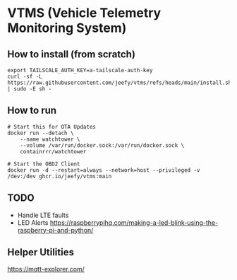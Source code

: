 # VTMS (Vehicle Telemetry Monitoring System)

## How to install (from scratch)

```
export TAILSCALE_AUTH_KEY=a-tailscale-auth-key
curl -sf -L https://raw.githubusercontent.com/jeefy/vtms/refs/heads/main/install.sh | sudo -E sh -
```

## How to run

```
# Start this for OTA Updates
docker run --detach \
    --name watchtower \
    --volume /var/run/docker.sock:/var/run/docker.sock \
    containrrr/watchtower

# Start the OBD2 Client
docker run -d --restart=always --network=host --privileged -v /dev:/dev ghcr.io/jeefy/vtms:main
```

## TODO
- Handle LTE faults
- LED Alerts https://raspberrypihq.com/making-a-led-blink-using-the-raspberry-pi-and-python/

## Helper Utilities

https://mqtt-explorer.com/